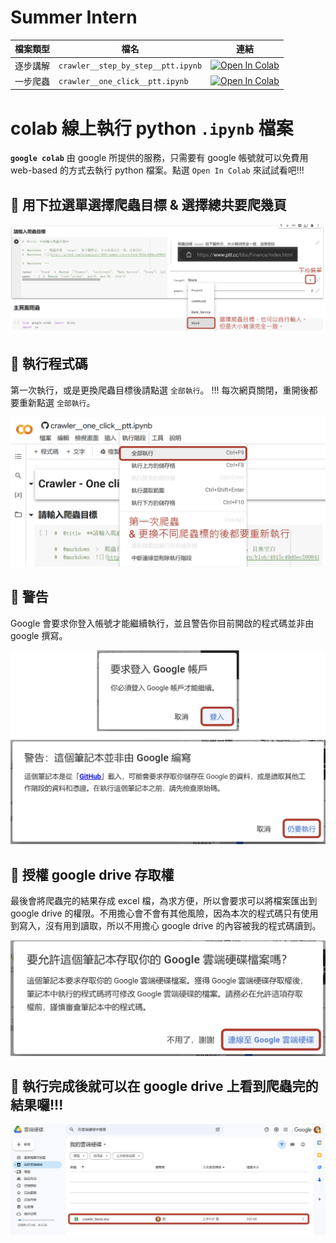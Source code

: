 # **Summer Intern**

| 檔案類型 | 檔名                               | 連結                                                                                                                                                                                               |
|:--------:| ---------------------------------- | -------------------------------------------------------------------------------------------------------------------------------------------------------------------------------------------------- |
| 逐步講解 | `crawler__step_by_step__ptt.ipynb` | [![Open In Colab](https://colab.research.google.com/assets/colab-badge.svg)](https://colab.research.google.com/github/hsiangjenli/2023-summer-Internship/blob/master/crawler__step_by_step__ptt.ipynb) |
| 一步爬蟲 | `crawler__one_click__ptt.ipynb` | [![Open In Colab](https://colab.research.google.com/assets/colab-badge.svg)](https://colab.research.google.com/github/hsiangjenli/2023-summer-Internship/blob/master/crawler__one_click__ptt.ipynb) |

# colab 線上執行 python `.ipynb` 檔案
**`google colab`**  由 google 所提供的服務，只需要有 google 帳號就可以免費用 web-based 的方式去執行 python 檔案。點選 `Open In Colab` 來試試看吧!!!

## 🚀 用下拉選單選擇爬蟲目標 & 選擇總共要爬幾頁

![1](https://github.com/hsiangjenli/2023-summer-Internship/blob/master/images/colab_1.png?raw=true)

## 🚀 執行程式碼
第一次執行，或是更換爬蟲目標後請點選 `全部執行`。
!!! 每次網頁關閉，重開後都要重新點選 `全部執行`。

![2](https://github.com/hsiangjenli/2023-summer-Internship/blob/master/images/colab_2.png?raw=true)

## 🚀 警告
Google 會要求你登入帳號才能繼續執行，並且警告你目前開啟的程式碼並非由 google 撰寫。

![3](https://github.com/hsiangjenli/2023-summer-Internship/blob/master/images/colab_3.png?raw=true)

## 🚀 授權 google drive 存取權
最後會將爬蟲完的結果存成 excel 檔，為求方便，所以會要求可以將檔案匯出到 google drive 的權限。不用擔心會不會有其他風險，因為本次的程式碼只有使用到寫入，沒有用到讀取，所以不用擔心 google drive 的內容被我的程式碼讀到。

![4](https://github.com/hsiangjenli/2023-summer-Internship/blob/master/images/colab_4.png?raw=true)

## 🚀 執行完成後就可以在 google drive 上看到爬蟲完的結果囉!!!

![5](https://github.com/hsiangjenli/2023-summer-Internship/blob/master/images/colab_5.png?raw=true)
